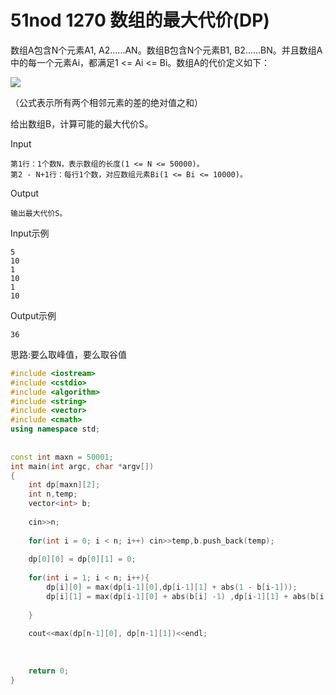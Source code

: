 # 51nod 1270 数组的最大代价(DP)

数组A包含N个元素A1, A2......AN。数组B包含N个元素B1, B2......BN。并且数组A中的每一个元素Ai，都满足1 <= Ai <= Bi。数组A的代价定义如下：

![][5]

（公式表示所有两个相邻元素的差的绝对值之和）

给出数组B，计算可能的最大代价S。

Input

    第1行：1个数N，表示数组的长度(1 <= N <= 50000)。
    第2 - N+1行：每行1个数，对应数组元素Bi(1 <= Bi <= 10000)。

Output

    输出最大代价S。

Input示例

    5
    10
    1
    10
    1
    10

Output示例

    36

思路:要么取峰值，要么取谷值
```c++
#include <iostream>  
#include <cstdio>  
#include <algorithm>  
#include <string>  
#include <vector>  
#include <cmath>  
using namespace std;  
  
  
const int maxn = 50001;  
int main(int argc, char *argv[])   
{  
    int dp[maxn][2];  
    int n,temp;  
    vector<int> b;  
  
    cin>>n;  
  
    for(int i = 0; i < n; i++) cin>>temp,b.push_back(temp);  
    
    dp[0][0] = dp[0][1] = 0;  
  
    for(int i = 1; i < n; i++){  
        dp[i][0] = max(dp[i-1][0],dp[i-1][1] + abs(1 - b[i-1]));  
        dp[i][1] = max(dp[i-1][0] + abs(b[i] -1) ,dp[i-1][1] + abs(b[i] - b[i-1]));  
      
    }  
  
    cout<<max(dp[n-1][0], dp[n-1][1])<<endl;  
      
      
      
    return 0;  
}  
```

[5]: http://img.51nod.com/upfile/000fbd1c/08d1910176cc80940000000000000007.gif